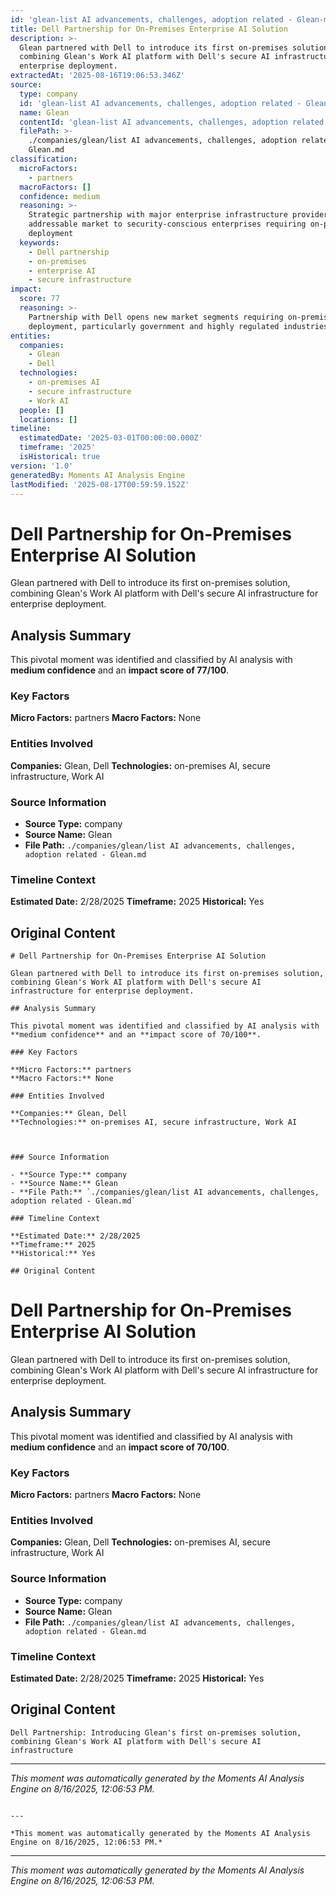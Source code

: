 ```yaml
---
id: 'glean-list AI advancements, challenges, adoption related - Glean-moment-4'
title: Dell Partnership for On-Premises Enterprise AI Solution
description: >-
  Glean partnered with Dell to introduce its first on-premises solution,
  combining Glean's Work AI platform with Dell's secure AI infrastructure for
  enterprise deployment.
extractedAt: '2025-08-16T19:06:53.346Z'
source:
  type: company
  id: 'glean-list AI advancements, challenges, adoption related - Glean'
  name: Glean
  contentId: 'glean-list AI advancements, challenges, adoption related - Glean'
  filePath: >-
    ./companies/glean/list AI advancements, challenges, adoption related -
    Glean.md
classification:
  microFactors:
    - partners
  macroFactors: []
  confidence: medium
  reasoning: >-
    Strategic partnership with major enterprise infrastructure provider expands
    addressable market to security-conscious enterprises requiring on-premises
    deployment
  keywords:
    - Dell partnership
    - on-premises
    - enterprise AI
    - secure infrastructure
impact:
  score: 77
  reasoning: >-
    Partnership with Dell opens new market segments requiring on-premises
    deployment, particularly government and highly regulated industries
entities:
  companies:
    - Glean
    - Dell
  technologies:
    - on-premises AI
    - secure infrastructure
    - Work AI
  people: []
  locations: []
timeline:
  estimatedDate: '2025-03-01T00:00:00.000Z'
  timeframe: '2025'
  isHistorical: true
version: '1.0'
generatedBy: Moments AI Analysis Engine
lastModified: '2025-08-17T00:59:59.152Z'
---
```

# Dell Partnership for On-Premises Enterprise AI Solution

Glean partnered with Dell to introduce its first on-premises solution, combining Glean's Work AI platform with Dell's secure AI infrastructure for enterprise deployment.

## Analysis Summary

This pivotal moment was identified and classified by AI analysis with **medium confidence** and an **impact score of 77/100**.

### Key Factors

**Micro Factors:** partners
**Macro Factors:** None

### Entities Involved

**Companies:** Glean, Dell
**Technologies:** on-premises AI, secure infrastructure, Work AI



### Source Information

- **Source Type:** company
- **Source Name:** Glean
- **File Path:** `./companies/glean/list AI advancements, challenges, adoption related - Glean.md`

### Timeline Context

**Estimated Date:** 2/28/2025
**Timeframe:** 2025
**Historical:** Yes

## Original Content

```
# Dell Partnership for On-Premises Enterprise AI Solution

Glean partnered with Dell to introduce its first on-premises solution, combining Glean's Work AI platform with Dell's secure AI infrastructure for enterprise deployment.

## Analysis Summary

This pivotal moment was identified and classified by AI analysis with **medium confidence** and an **impact score of 70/100**.

### Key Factors

**Micro Factors:** partners
**Macro Factors:** None

### Entities Involved

**Companies:** Glean, Dell
**Technologies:** on-premises AI, secure infrastructure, Work AI



### Source Information

- **Source Type:** company
- **Source Name:** Glean
- **File Path:** `./companies/glean/list AI advancements, challenges, adoption related - Glean.md`

### Timeline Context

**Estimated Date:** 2/28/2025
**Timeframe:** 2025
**Historical:** Yes

## Original Content

```
# Dell Partnership for On-Premises Enterprise AI Solution

Glean partnered with Dell to introduce its first on-premises solution, combining Glean's Work AI platform with Dell's secure AI infrastructure for enterprise deployment.

## Analysis Summary

This pivotal moment was identified and classified by AI analysis with **medium confidence** and an **impact score of 70/100**.

### Key Factors

**Micro Factors:** partners
**Macro Factors:** None

### Entities Involved

**Companies:** Glean, Dell
**Technologies:** on-premises AI, secure infrastructure, Work AI



### Source Information

- **Source Type:** company
- **Source Name:** Glean
- **File Path:** `./companies/glean/list AI advancements, challenges, adoption related - Glean.md`

### Timeline Context

**Estimated Date:** 2/28/2025
**Timeframe:** 2025
**Historical:** Yes

## Original Content

```
Dell Partnership: Introducing Glean's first on-premises solution, combining Glean's Work AI platform with Dell's secure AI infrastructure
```

---

*This moment was automatically generated by the Moments AI Analysis Engine on 8/16/2025, 12:06:53 PM.*

```

---

*This moment was automatically generated by the Moments AI Analysis Engine on 8/16/2025, 12:06:53 PM.*

```

---

*This moment was automatically generated by the Moments AI Analysis Engine on 8/16/2025, 12:06:53 PM.*
